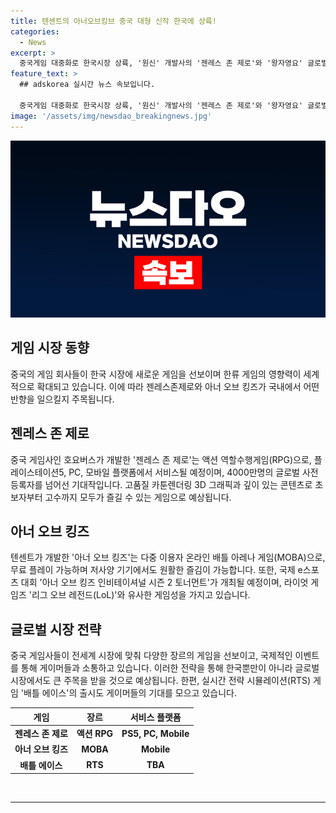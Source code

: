 ```yaml
---
title: 텐센트의 아너오브킹브 중국 대형 신작 한국에 상륙!
categories:
  - News
excerpt: >
  중국게임 대중화로 한국시장 상륙, '원신' 개발사의 '젠레스 존 제로'와 '왕자영요' 글로벌 버전 출시 예정. 전세계 시장에 출시되는 '젠레스 존 제로'는 4000만명의 사전등록자 기대작. 대형 신작으로 중국 호요버스의 중국 게임시장 공략. 고품질 카툰렌더링 3D 그래픽과 역할수행게임(RPG), 액션 게임 초보자부터 고수까지 즐길 수 있는 게임. '왕자영요'의 글로벌 버전, '아너 오브 킹즈' 한국 출시. '아너 오브 킹즈'는 무료 플레이 가능하며 e스포츠 대회도 예정. '배틀 에이스'는 실시간 전략 시뮬레이션 게임으로 베테랑 개발진이 준비 중.
feature_text: >
  ## adskorea 실시간 뉴스 속보입니다.

  중국게임 대중화로 한국시장 상륙, '원신' 개발사의 '젠레스 존 제로'와 '왕자영요' 글로벌 버전 출시 예정. 전세계 시장에 출시되는 '젠레스 존 제로'는 4000만명의 사전등록자 기대작. 대형 신작으로 중국 호요버스의 중국 게임시장 공략. 고품질 카툰렌더링 3D 그래픽과 역할수행게임(RPG), 액션 게임 초보자부터 고수까지 즐길 수 있는 게임. '왕자영요'의 글로벌 버전, '아너 오브 킹즈' 한국 출시. '아너 오브 킹즈'는 무료 플레이 가능하며 e스포츠 대회도 예정. '배틀 에이스'는 실시간 전략 시뮬레이션 게임으로 베테랑 개발진이 준비 중.
image: '/assets/img/newsdao_breakingnews.jpg'
---
```


<p><img src="/assets/img/newsdao_breakingnews.jpg" alt="adskorea 속보" /></p>

<h2 data-ke-size="size26">게임 시장 동향</h2>

<p data-ke-size="size16">중국의 게임 회사들이 한국 시장에 새로운 게임을 선보이며 한류 게임의 영향력이 세계적으로 확대되고 있습니다. 이에 따라 젠레스존제로와 아너 오브 킹즈가 국내에서 어떤 반향을 일으킬지 주목됩니다.</p>

<h2 data-ke-size="size26">젠레스 존 제로</h2>

<p data-ke-size="size16">중국 게임사인 호요버스가 개발한 '젠레스 존 제로'는 액션 역할수행게임(RPG)으로, 플레이스테이션5, PC, 모바일 플랫폼에서 서비스될 예정이며, 4000만명의 글로벌 사전등록자를 넘어선 기대작입니다. 고품질 카툰렌더링 3D 그래픽과 깊이 있는 콘텐츠로 초보자부터 고수까지 모두가 즐길 수 있는 게임으로 예상됩니다.</p>

<h2 data-ke-size="size26">아너 오브 킹즈</h2>

<p data-ke-size="size16">텐센트가 개발한 '아너 오브 킹즈'는 다중 이용자 온라인 배틀 아레나 게임(MOBA)으로, 무료 플레이 가능하며 저사양 기기에서도 원활한 즐김이 가능합니다. 또한, 국제 e스포츠 대회 '아너 오브 킹즈 인비테이셔널 시즌 2 토너먼트'가 개최될 예정이며, 라이엇 게임즈 '리그 오브 레전드(LoL)'와 유사한 게임성을 가지고 있습니다.</p>

<h2 data-ke-size="size26">글로벌 시장 전략</h2>

<p data-ke-size="size16">중국 게임사들이 전세계 시장에 맞춰 다양한 장르의 게임을 선보이고, 국제적인 이벤트를 통해 게이머들과 소통하고 있습니다. 이러한 전략을 통해 한국뿐만이 아니라 글로벌 시장에서도 큰 주목을 받을 것으로 예상됩니다. 한편, 실시간 전략 시뮬레이션(RTS) 게임 '배틀 에이스'의 출시도 게이머들의 기대를 모으고 있습니다.</p>

<table>
    <thead>
        <tr>
            <th>게임</th>
            <th>장르</th>
            <th>서비스 플랫폼</th>
        </tr>
    </thead>
    <tbody>
        <tr>
            <td style="text-align: center; height: 17px;"><b>젠레스 존 제로</b></td>
            <td style="text-align: center; height: 17px;"><b>액션 RPG</b></td>
            <td style="text-align: center; height: 17px;"><b>PS5, PC, Mobile</b></td>
        </tr>
        <tr>
            <td style="text-align: center; height: 17px;"><b>아너 오브 킹즈</b></td>
            <td style="text-align: center; height: 17px;"><b>MOBA</b></td>
            <td style="text-align: center; height: 17px;"><b>Mobile</b></td>
        </tr>
        <tr>
            <td style="text-align: center; height: 17px;"><b>배틀 에이스</b></td>
            <td style="text-align: center; height: 17px;"><b>RTS</b></td>
            <td style="text-align: center; height: 17px;"><b>TBA</b></td>
        </tr>
    </tbody>
</table>

<p data-ke-size="size16">&nbsp;</p>

<hr data-ke-size="size16" />

<p data-ke-size="size16">&nbsp;</p>

<p data-ke-size="size16">&nbsp;</p>

